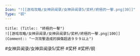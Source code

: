 ```yaml
---
Icon: "![[游戏攻略/女神异闻录/女神异闻录5/奖杯/終極的一擊.png|30]]"
Type: "铜"
---
```

```ad-common-bronze-trophy
title: (Title:: "終極的一擊")
![[游戏攻略/女神异闻录/女神异闻录5/奖杯/終極的一擊.png|100]]
(Comment:: "一次攻擊造成的損傷超過９９９以上")
```

#女神异闻录/女神异闻录5/奖杯 #奖杯 #奖杯/铜
